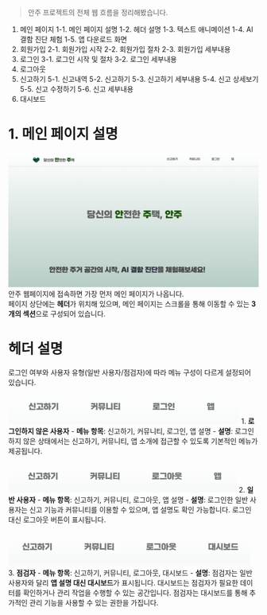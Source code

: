 > 안주 프로젝트의 전체 웹 흐름을 정리해봤습니다.

1. 메인 페이지
   1-1. 메인 페이지 설명
   1-2. 헤더 설명
   1-3. 텍스트 애니메이션
   1-4. AI 결함 진단 체험
   1-5. 앱 다운로드 화면
2. 회원가입
   2-1. 회원가입 시작
   2-2. 회원가입 절차
   2-3. 회원가입 세부내용
3. 로그인
   3-1. 로그인 시작 및 절차
   3-2. 로그인 세부내용
4. 로그아웃
5. 신고하기
   5-1. 신고내역
   5-2. 신고하기
   5-3. 신고하기 세부내용
   5-4. 신고 상세보기
   5-5. 신고 수정하기
   5-6. 신고 세부내용
6. 대시보드

# 1. 메인 페이지 설명

![메인화면](../img/safehosue/image_메인화면1.png)
안주 웹페이지에 접속하면 가장 먼저 메인 페이지가 나옵니다.  
페이지 상단에는 **헤더**가 위치해 있으며, 메인 페이지는 스크롤을 통해 이동할 수 있는 **3개의 섹션**으로 구성되어 있습니다.

# 헤더 설명

로그인 여부와 사용자 유형(일반 사용자/점검자)에 따라 메뉴 구성이 다르게 설정되어 있습니다.

![image_로그인되지않은사용자.png](../img/safehosue/image_로그인되지않은사용자.png)
1. **로그인하지 않은 사용자** - **메뉴 항목**: 신고하기, 커뮤니티, 로그인, 앱 설명 - **설명**: 로그인하지 않은 상태에서는 신고하기, 커뮤니티, 앱 소개에 접근할 수 있도록 기본적인 메뉴가 제공됩니다.

![image_로그인된일반인.png](../img/safehosue/image_로그인된일반인.png)
2. **일반 사용자** - **메뉴 항목**: 신고하기, 커뮤니티, 로그아웃, 앱 설명 - **설명**: 로그인한 일반 사용자는 신고 기능과 커뮤니티를 이용할 수 있으며, 앱 설명도 확인 가능합니다. 로그인 대신 로그아웃 버튼이 표시됩니다.

![image_로그인된점검자.png](../img/safehosue/image_로그인된점검자.png)
3. **점검자** - **메뉴 항목**: 신고하기, 커뮤니티, 로그아웃, 대시보드 - **설명**: 점검자는 일반 사용자와 달리 **앱 설명 대신 대시보드**가 표시됩니다. 대시보드는 점검자가 필요한 데이터를 확인하거나 관리 작업을 수행할 수 있는 공간입니다.
점검자는 대시보드를 통해 추가적인 관리 기능을 사용할 수 있는 권한을 가집니다.
